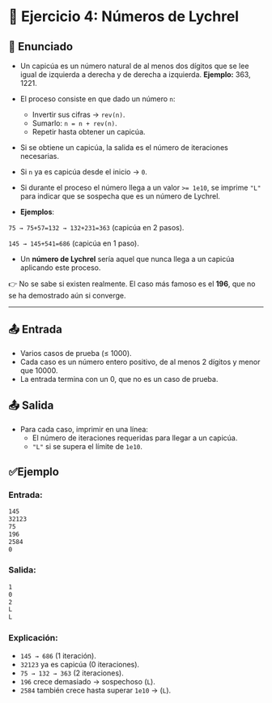# 🔁 Ejercicio 4: Números de Lychrel

## 📝 Enunciado
- Un capicúa es un número natural de al menos dos dígitos que se lee igual de izquierda a derecha y de derecha a izquierda.
**Ejemplo:** 363, 1221.

- El proceso consiste en que dado un número `n`:
    - Invertir sus cifras → `rev(n)`.
    - Sumarlo: `n = n + rev(n)`.
    - Repetir hasta obtener un capicúa.

- Si se obtiene un capicúa, la salida es el número de iteraciones necesarias.
- Si `n` ya es capicúa desde el inicio → `0`.
- Si durante el proceso el número llega a un valor `>= 1e10`, se imprime `"L"` para indicar que se sospecha que es un número de Lychrel.

- **Ejemplos**:

`75 → 75+57=132 → 132+231=363` (capicúa en 2 pasos).

`145 → 145+541=686` (capicúa en 1 paso).

- Un **número de Lychrel** sería aquel que nunca llega a un capicúa aplicando este proceso.

👉 No se sabe si existen realmente. El caso más famoso es el **196**, que no se ha demostrado aún si converge.

---
 
## 📤 Entrada
- Varios casos de prueba (≤ 1000).
- Cada caso es un número entero positivo, de al menos 2 dígitos y menor que 10000.
- La entrada termina con un 0, que no es un caso de prueba.

## 📤 Salida
- Para cada caso, imprimir en una línea:
    - El número de iteraciones requeridas para llegar a un capicúa.
    - `"L"` si se supera el límite de `1e10`.

## ✅Ejemplo

### Entrada:
```bash
145
32123
75
196
2584
0
```
### Salida:
```bash
1
0
2
L
L
```

### Explicación:
- `145 → 686` (1 iteración).
- `32123` ya es capicúa (0 iteraciones).
- `75 → 132 → 363` (2 iteraciones).
- `196` crece demasiado → sospechoso (`L`).
- `2584` también crece hasta superar `1e10` → (`L`).
